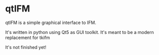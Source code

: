 # qtIFM
qtIFM is a simple graphical interface to IFM.

It's written in python using Qt5 as GUI toolkit. It's meant to be a modern replacement for tkifm

It's not finished yet!
